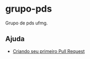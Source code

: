 # grupo-pds

Grupo de pds ufmg.

## Ajuda

- [Criando seu primeiro Pull Request](https://www.freecodecamp.org/portuguese/news/como-fazer-o-seu-primeiro-pull-request-no-github/)

